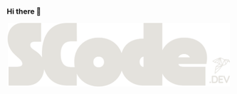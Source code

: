 ### Hi there 👋

<!-- ![Tech Stack 👩‍💻](https://github-readme-tech-stack.vercel.app/api/cards?title=Tech+Stack+%F0%9F%91%A9%E2%80%8D%F0%9F%92%BB&align=center&fontFamily=Open+Sans&lineCount=3&theme=ayu&width=1000&bg=%25230B0E14&badge=%2523151B26&border=%2523151B26&titleColor=%2523FFA42F&line1=.ENV,.env,ECD53F;csharp,C%2523,512BD4;cplusplus,C++,00599C;cssmodules,CSS+Modules,34b7fa;css3,CSS3,1572B6;git,Git,F05032;gnubash,GNU+Bash,4EAA25;html5,HTML5,E34F26;javascript,Javascript,F7DF1E;json,Json,cecece;lua,Lua,2C2D72;markdown,Markdown,000000;python,Python,3776AB;sass,Sass,**CC6699**;swift,Swift,F05138;typescript,Typescript,3178C6;&line2=androidstudio,Amazon+S3,569A31;bootstrap,Bootstrap,7952B3;dialogflow,Dialogflow,FF9800;docker,Docker,2496ED;eslint,ESLint,4B32C3;expo,Expo,000020;express,Express,b7b7b7;firebase,Firebase,FFCA28;gamemaker,Gamemaker,cecece;github,GitHub,181717;githubactions,GitHub+Actions,2088FF;jupyter,Jupyter,F37626;linux,Linux,FCC624;mongoosedotws,Mongoose,F04D35;mongodb,MongoDB,47A248;mysql,MySQL,4479A1;nextdotjs,Next.js,c0c0c0;nodedotjs,Node.js,339933;jest,Jest,C21325;pandas,pandas,150458;prettier,Prettier,F7B93E;pycharm,PyCharm,000000;react,React,61DAFB;redux,Redux,764ABC;socketdotio,Socket.io,010101;sqlite,SQLite,003B57;styledcomponents,styles-components,DB7093;supabase,Supabase,3FCF8E;tailwindcss,**Tailwind**+CSS,06B6D4;threedotjs,Three.js,000000;tsnode,ts-node,3178C6;turborepo,turborepo,EF4444;vite,Vite,646CFF;vuedotjs,Vue.js,4FC08D;yarn,Yarn,2C8EBB;&line3=adobe,Adobe,FF0000;adobephotoshop,Photoshop,31A8FF;androidstudio,Android+Studio,3DDC84;blender,Blender,E87D0D;canva,Canva,00C4CC;figma,Figma,F24E1E;microsoftexcel,Microsoft+Excel,217346;microsoftpowerpoint,Microsoft+PowerPoint,B7472A;microsoftword,Microsoft+Word,2B579A;photopea,Photopea,18A497;postman,Postman,FF6C37;scrumalliance,SCRUM,009FDA;trello,Trello,0052CC;unrealengine,Unreal+Engine,0E1128;unity,Unity,000000;) -->

<!-- ![Scode Logo](/assets/scode_logo.png 'Scode Logo') -->

<p align='center'> 
<img src="./assets/scode_logo.png"
  alt="Alt text"
  title="Optional title"
  style="max-width: 500px"
  />
</p>

<!--
**canosantiago12/canosantiago12** is a ✨ _special_ ✨ repository because its `README.md` (this file) appears on your GitHub profile.

Here are some ideas to get you started:

- 🔭 I’m currently working on ...
- 🌱 I’m currently learning ...
- 👯 I’m looking to collaborate on ...
- 🤔 I’m looking for help with ...
- 💬 Ask me about ...
- 📫 How to reach me: ...
- 😄 Pronouns: ...
- ⚡ Fun fact: ...
-->
